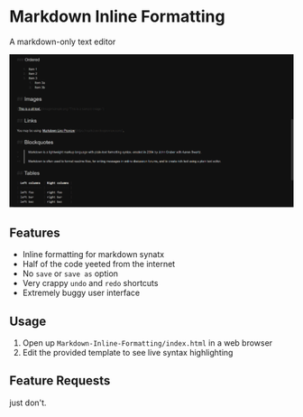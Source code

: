 # Markdown Inline Formatting

A markdown-only text editor

![screenshot](./screenshot.png)

## Features

- Inline formatting for markdown synatx
- Half of the code yeeted from the internet
- No `save` or `save as` option
- Very crappy `undo` and `redo` shortcuts
- Extremely buggy user interface

## Usage

1. Open up `Markdown-Inline-Formatting/index.html` in a web browser
2. Edit the provided template to see live syntax highlighting

## Feature Requests

just don't.
